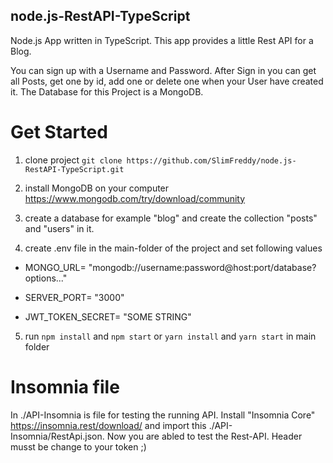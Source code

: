 
## node.js-RestAPI-TypeScript

  

Node.js App written in TypeScript. This app provides a little Rest API for a Blog.

You can sign up with a Username and Password. After Sign in you can get all Posts, get one by id, add one or delete one when your User have created it. The Database for this Project is a MongoDB.

  

# Get Started

  

1. clone project `git clone https://github.com/SlimFreddy/node.js-RestAPI-TypeScript.git`

2. install MongoDB on your computer https://www.mongodb.com/try/download/community

3. create a database for example "blog" and create the collection "posts" and "users" in it.

4. create .env file in the main-folder of the project and set following values

- MONGO_URL= "mongodb://username:password@host:port/database?options..."

- SERVER_PORT= "3000"

- JWT_TOKEN_SECRET= "SOME STRING"

5. run `npm install` and `npm start` or `yarn install` and `yarn start` in main folder

  

# Insomnia file

  

In ./API-Insomnia is file for testing the running API. Install "Insomnia Core" https://insomnia.rest/download/ and import this ./API-Insomnia/RestApi.json. Now you are abled to test the Rest-API. Header musst be change to your token ;)